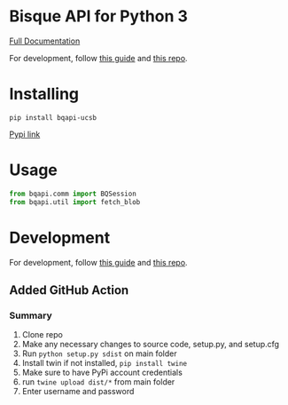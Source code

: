 # Bisque API for Python 3

[Full Documentation](https://github.com/UCSB-VRL/bisqueUCSB)

For development, follow [this guide](https://towardsdatascience.com/how-to-upload-your-python-package-to-pypi-de1b363a1b3) and [this repo](https://github.com/gmyrianthous/example-publish-pypi).

# Installing
```
pip install bqapi-ucsb
```

[Pypi link](https://pypi.org/project/bqapi-ucsb)

# Usage
```python
from bqapi.comm import BQSession
from bqapi.util import fetch_blob
```

# Development

For development, follow [this guide](https://towardsdatascience.com/how-to-upload-your-python-package-to-pypi-de1b363a1b3) and [this repo](https://github.com/gmyrianthous/example-publish-pypi).

## Added GitHub Action 

### Summary

1. Clone repo
2. Make any necessary changes to source code, setup.py, and setup.cfg
3. Run `python setup.py sdist` on main folder
4. Install twin if not installed, `pip install twine`
5. Make sure to have PyPi account credentials
6. run `twine upload dist/*` from  main folder
7. Enter username and password

